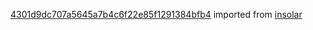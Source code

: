 [4301d9dc707a5645a7b4c6f22e85f1291384bfb4](https://github.com/insolar/insolar/commit/4301d9dc707a5645a7b4c6f22e85f1291384bfb4) imported from [insolar](https://github.com/insolar/insolar)
